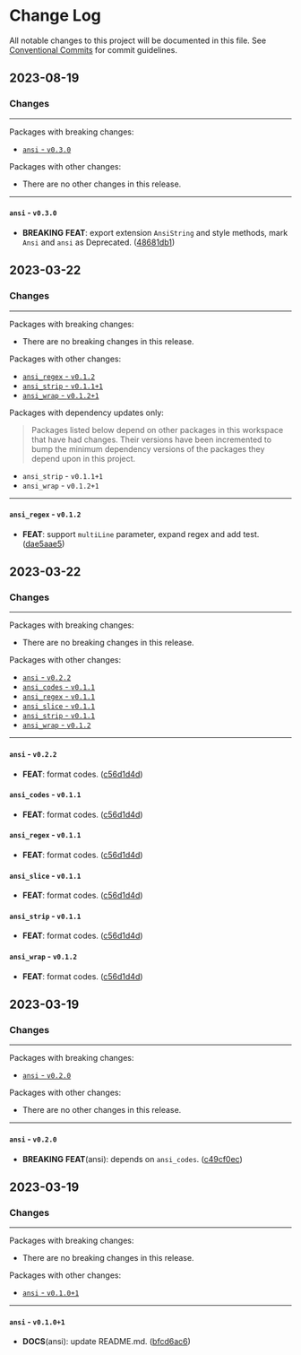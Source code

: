 # Change Log

All notable changes to this project will be documented in this file.
See [Conventional Commits](https://conventionalcommits.org) for commit guidelines.

## 2023-08-19

### Changes

---

Packages with breaking changes:

 - [`ansi` - `v0.3.0`](#ansi---v030)

Packages with other changes:

 - There are no other changes in this release.

---

#### `ansi` - `v0.3.0`

 - **BREAKING** **FEAT**: export extension `AnsiString` and style methods, mark `Ansi` and `ansi` as Deprecated. ([48681db1](https://github.com/hyiso/ansi/commit/48681db1bc747b85a83a6cc13b8b49bd3665b3ec))


## 2023-03-22

### Changes

---

Packages with breaking changes:

 - There are no breaking changes in this release.

Packages with other changes:

 - [`ansi_regex` - `v0.1.2`](#ansi_regex---v012)
 - [`ansi_strip` - `v0.1.1+1`](#ansi_strip---v0111)
 - [`ansi_wrap` - `v0.1.2+1`](#ansi_wrap---v0121)

Packages with dependency updates only:

> Packages listed below depend on other packages in this workspace that have had changes. Their versions have been incremented to bump the minimum dependency versions of the packages they depend upon in this project.

 - `ansi_strip` - `v0.1.1+1`
 - `ansi_wrap` - `v0.1.2+1`

---

#### `ansi_regex` - `v0.1.2`

 - **FEAT**: support `multiLine` parameter, expand regex and add test. ([dae5aae5](https://github.com/hyiso/ansi/commit/dae5aae505de4468db4252a66ec32d5964cc04b7))


## 2023-03-22

### Changes

---

Packages with breaking changes:

 - There are no breaking changes in this release.

Packages with other changes:

 - [`ansi` - `v0.2.2`](#ansi---v022)
 - [`ansi_codes` - `v0.1.1`](#ansi_codes---v011)
 - [`ansi_regex` - `v0.1.1`](#ansi_regex---v011)
 - [`ansi_slice` - `v0.1.1`](#ansi_slice---v011)
 - [`ansi_strip` - `v0.1.1`](#ansi_strip---v011)
 - [`ansi_wrap` - `v0.1.2`](#ansi_wrap---v012)

---

#### `ansi` - `v0.2.2`

 - **FEAT**: format codes. ([c56d1d4d](https://github.com/hyiso/ansi/commit/c56d1d4d08a658743ba799b142a0f21298cab6c3))

#### `ansi_codes` - `v0.1.1`

 - **FEAT**: format codes. ([c56d1d4d](https://github.com/hyiso/ansi/commit/c56d1d4d08a658743ba799b142a0f21298cab6c3))

#### `ansi_regex` - `v0.1.1`

 - **FEAT**: format codes. ([c56d1d4d](https://github.com/hyiso/ansi/commit/c56d1d4d08a658743ba799b142a0f21298cab6c3))

#### `ansi_slice` - `v0.1.1`

 - **FEAT**: format codes. ([c56d1d4d](https://github.com/hyiso/ansi/commit/c56d1d4d08a658743ba799b142a0f21298cab6c3))

#### `ansi_strip` - `v0.1.1`

 - **FEAT**: format codes. ([c56d1d4d](https://github.com/hyiso/ansi/commit/c56d1d4d08a658743ba799b142a0f21298cab6c3))

#### `ansi_wrap` - `v0.1.2`

 - **FEAT**: format codes. ([c56d1d4d](https://github.com/hyiso/ansi/commit/c56d1d4d08a658743ba799b142a0f21298cab6c3))


## 2023-03-19

### Changes

---

Packages with breaking changes:

 - [`ansi` - `v0.2.0`](#ansi---v020)

Packages with other changes:

 - There are no other changes in this release.

---

#### `ansi` - `v0.2.0`

 - **BREAKING** **FEAT**(ansi): depends on `ansi_codes`. ([c49cf0ec](https://github.com/hyiso/ansi/commit/c49cf0ecbc576eff4ec84c704df4325286930495))


## 2023-03-19

### Changes

---

Packages with breaking changes:

 - There are no breaking changes in this release.

Packages with other changes:

 - [`ansi` - `v0.1.0+1`](#ansi---v0101)

---

#### `ansi` - `v0.1.0+1`

 - **DOCS**(ansi): update README.md. ([bfcd6ac6](https://github.com/hyiso/ansi/commit/bfcd6ac6a760ed0866f425fe6e2272d1c12daaf5))

